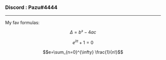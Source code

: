 ### Discord : **Pazu#4444**

---

My fav formulas:

$$\Delta=b²-4ac$$

$$e^{i\pi}+1=0$$

$$e=\sum_{n=0}^{\infty} \frac{1}{n!}$$
